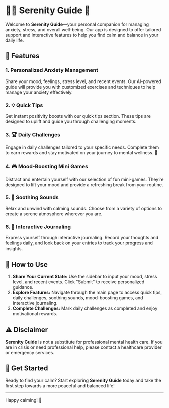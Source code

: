 # 🧘‍♂️ Serenity Guide 🌿

Welcome to **Serenity Guide**—your personal companion for managing anxiety, stress, and overall well-being. Our app is designed to offer tailored support and interactive features to help you find calm and balance in your daily life.

## 🌟 Features

### 1. **Personalized Anxiety Management**
Share your mood, feelings, stress level, and recent events. Our AI-powered guide will provide you with customized exercises and techniques to help manage your anxiety effectively.

### 2. **💡 Quick Tips**
Get instant positivity boosts with our quick tips section. These tips are designed to uplift and guide you through challenging moments.

### 3. **🏆 Daily Challenges**
Engage in daily challenges tailored to your specific needs. Complete them to earn rewards and stay motivated on your journey to mental wellness. 🌟

### 4. **🎮 Mood-Boosting Mini Games**
Distract and entertain yourself with our selection of fun mini-games. They’re designed to lift your mood and provide a refreshing break from your routine.

### 5. **🎵 Soothing Sounds**
Relax and unwind with calming sounds. Choose from a variety of options to create a serene atmosphere wherever you are.

### 6. **📝 Interactive Journaling**
Express yourself through interactive journaling. Record your thoughts and feelings daily, and look back on your entries to track your progress and insights.

## 🚀 How to Use

1. **Share Your Current State:** Use the sidebar to input your mood, stress level, and recent events. Click "Submit" to receive personalized guidance.
2. **Explore Features:** Navigate through the main page to access quick tips, daily challenges, soothing sounds, mood-boosting games, and interactive journaling.
3. **Complete Challenges:** Mark daily challenges as completed and enjoy motivational rewards.

## ⚠️ Disclaimer

**Serenity Guide** is not a substitute for professional mental health care. If you are in crisis or need professional help, please contact a healthcare provider or emergency services.

## 🎉 Get Started

Ready to find your calm? Start exploring **Serenity Guide** today and take the first step towards a more peaceful and balanced life!

---

Happy calming! 🌸

